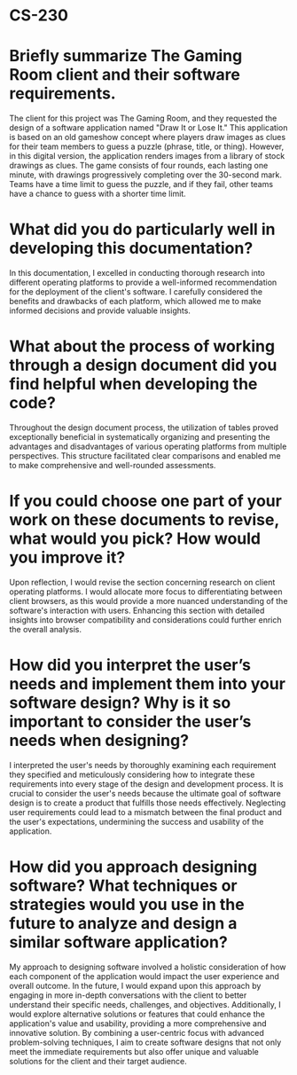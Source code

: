 # CS-230

# Briefly summarize The Gaming Room client and their software requirements.
The client for this project was The Gaming Room, and they requested the design of a software application named "Draw It or Lose It." This application is based on an old gameshow concept where players draw images as clues for their team members to guess a puzzle (phrase, title, or thing). However, in this digital version, the application renders images from a library of stock drawings as clues. The game consists of four rounds, each lasting one minute, with drawings progressively completing over the 30-second mark. Teams have a time limit to guess the puzzle, and if they fail, other teams have a chance to guess with a shorter time limit.

# What did you do particularly well in developing this documentation?
In this documentation, I excelled in conducting thorough research into different operating platforms to provide a well-informed recommendation for the deployment of the client's software. I carefully considered the benefits and drawbacks of each platform, which allowed me to make informed decisions and provide valuable insights.

# What about the process of working through a design document did you find helpful when developing the code?
Throughout the design document process, the utilization of tables proved exceptionally beneficial in systematically organizing and presenting the advantages and disadvantages of various operating platforms from multiple perspectives. This structure facilitated clear comparisons and enabled me to make comprehensive and well-rounded assessments.

# If you could choose one part of your work on these documents to revise, what would you pick? How would you improve it?
Upon reflection, I would revise the section concerning research on client operating platforms. I would allocate more focus to differentiating between client browsers, as this would provide a more nuanced understanding of the software's interaction with users. Enhancing this section with detailed insights into browser compatibility and considerations could further enrich the overall analysis.

# How did you interpret the user’s needs and implement them into your software design? Why is it so important to consider the user’s needs when designing?
I interpreted the user's needs by thoroughly examining each requirement they specified and meticulously considering how to integrate these requirements into every stage of the design and development process. It is crucial to consider the user's needs because the ultimate goal of software design is to create a product that fulfills those needs effectively. Neglecting user requirements could lead to a mismatch between the final product and the user's expectations, undermining the success and usability of the application.

# How did you approach designing software? What techniques or strategies would you use in the future to analyze and design a similar software application?
My approach to designing software involved a holistic consideration of how each component of the application would impact the user experience and overall outcome. In the future, I would expand upon this approach by engaging in more in-depth conversations with the client to better understand their specific needs, challenges, and objectives. Additionally, I would explore alternative solutions or features that could enhance the application's value and usability, providing a more comprehensive and innovative solution. By combining a user-centric focus with advanced problem-solving techniques, I aim to create software designs that not only meet the immediate requirements but also offer unique and valuable solutions for the client and their target audience.
